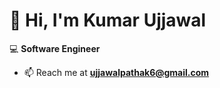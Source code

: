 # 👋 Hi, I'm Kumar Ujjawal  

💻 **Software Engineer** 

- 📫 Reach me at **ujjawalpathak6@gmail.com**   


<!---
kumarUjjawal/kumarUjjawal is a ✨ special ✨ repository because its `README.md` (this file) appears on your GitHub profile.
You can click the Preview link to take a look at your changes.
--->
